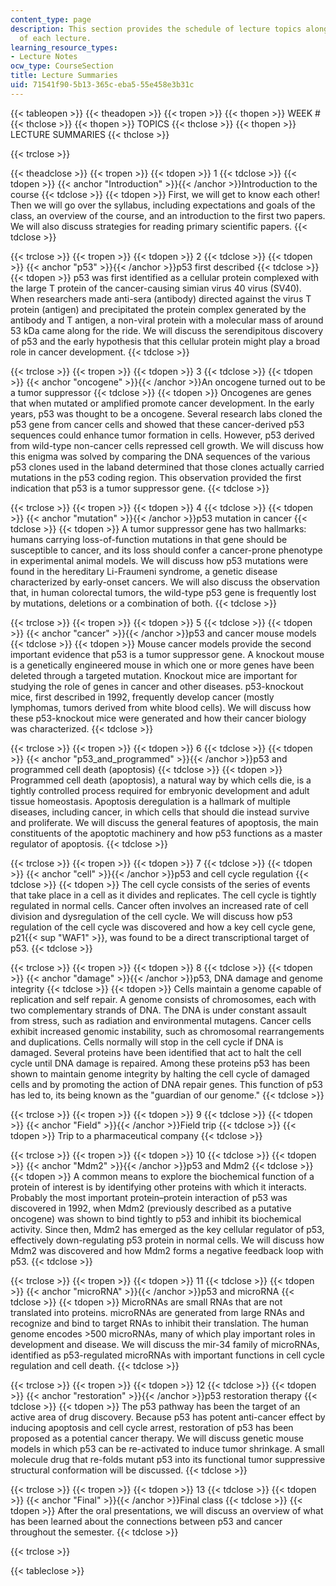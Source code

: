 ```yaml
---
content_type: page
description: This section provides the schedule of lecture topics along with summaries
  of each lecture.
learning_resource_types:
- Lecture Notes
ocw_type: CourseSection
title: Lecture Summaries
uid: 71541f90-5b13-365c-eba5-55e458e3b31c
---
```


{{< tableopen >}}
{{< theadopen >}}
{{< tropen >}}
{{< thopen >}}
WEEK #
{{< thclose >}}
{{< thopen >}}
TOPICS
{{< thclose >}}
{{< thopen >}}
LECTURE SUMMARIES
{{< thclose >}}

{{< trclose >}}

{{< theadclose >}}
{{< tropen >}}
{{< tdopen >}}
1
{{< tdclose >}}
{{< tdopen >}}
{{< anchor "Introduction" >}}{{< /anchor >}}Introduction to the course
{{< tdclose >}}
{{< tdopen >}}
First, we will get to know each other! Then we will go over the syllabus, including expectations and goals of the class, an overview of the course, and an introduction to the first two papers. We will also discuss strategies for reading primary scientific papers.
{{< tdclose >}}

{{< trclose >}}
{{< tropen >}}
{{< tdopen >}}
2
{{< tdclose >}}
{{< tdopen >}}
{{< anchor "p53" >}}{{< /anchor >}}p53 first described
{{< tdclose >}}
{{< tdopen >}}
p53 was first identified as a cellular protein complexed with the large T protein of the cancer-causing simian virus 40 virus (SV40). When researchers made anti-sera (antibody) directed against the virus T protein (antigen) and precipitated the protein complex generated by the antibody and T antigen, a non-viral protein with a molecular mass of around 53 kDa came along for the ride. We will discuss the serendipitous discovery of p53 and the early hypothesis that this cellular protein might play a broad role in cancer development.
{{< tdclose >}}

{{< trclose >}}
{{< tropen >}}
{{< tdopen >}}
3
{{< tdclose >}}
{{< tdopen >}}
{{< anchor "oncogene" >}}{{< /anchor >}}An oncogene turned out to be a tumor suppressor
{{< tdclose >}}
{{< tdopen >}}
Oncogenes are genes that when mutated or amplified promote cancer development. In the early years, p53 was thought to be a oncogene. Several research labs cloned the p53 gene from cancer cells and showed that these cancer-derived p53 sequences could enhance tumor formation in cells. However, p53 derived from wild-type non-cancer cells repressed cell growth. We will discuss how this enigma was solved by comparing the DNA sequences of the various p53 clones used in the laband determined that those clones actually carried mutations in the p53 coding region. This observation provided the first indication that p53 is a tumor suppressor gene.
{{< tdclose >}}

{{< trclose >}}
{{< tropen >}}
{{< tdopen >}}
4
{{< tdclose >}}
{{< tdopen >}}
{{< anchor "mutation" >}}{{< /anchor >}}p53 mutation in cancer
{{< tdclose >}}
{{< tdopen >}}
A tumor suppressor gene has two hallmarks: humans carrying loss-of-function mutations in that gene should be susceptible to cancer, and its loss should confer a cancer-prone phenotype in experimental animal models. We will discuss how p53 mutations were found in the hereditary Li-Fraumeni syndrome, a genetic disease characterized by early-onset cancers. We will also discuss the observation that, in human colorectal tumors, the wild-type p53 gene is frequently lost by mutations, deletions or a combination of both.
{{< tdclose >}}

{{< trclose >}}
{{< tropen >}}
{{< tdopen >}}
5
{{< tdclose >}}
{{< tdopen >}}
{{< anchor "cancer" >}}{{< /anchor >}}p53 and cancer mouse models
{{< tdclose >}}
{{< tdopen >}}
Mouse cancer models provide the second important evidence that p53 is a tumor suppressor gene. A knockout mouse is a genetically engineered mouse in which one or more genes have been deleted through a targeted mutation. Knockout mice are important for studying the role of genes in cancer and other diseases. p53-knockout mice, first described in 1992, frequently develop cancer (mostly lymphomas, tumors derived from white blood cells). We will discuss how these p53-knockout mice were generated and how their cancer biology was characterized.
{{< tdclose >}}

{{< trclose >}}
{{< tropen >}}
{{< tdopen >}}
6
{{< tdclose >}}
{{< tdopen >}}
{{< anchor "p53_and_programmed" >}}{{< /anchor >}}p53 and programmed cell death (apoptosis)
{{< tdclose >}}
{{< tdopen >}}
Programmed cell death (apoptosis), a natural way by which cells die, is a tightly controlled process required for embryonic development and adult tissue homeostasis. Apoptosis deregulation is a hallmark of multiple diseases, including cancer, in which cells that should die instead survive and proliferate. We will discuss the general features of apoptosis, the main constituents of the apoptotic machinery and how p53 functions as a master regulator of apoptosis.
{{< tdclose >}}

{{< trclose >}}
{{< tropen >}}
{{< tdopen >}}
7
{{< tdclose >}}
{{< tdopen >}}
{{< anchor "cell" >}}{{< /anchor >}}p53 and cell cycle regulation
{{< tdclose >}}
{{< tdopen >}}
The cell cycle consists of the series of events that take place in a cell as it divides and replicates. The cell cycle is tightly regulated in normal cells. Cancer often involves an increased rate of cell division and dysregulation of the cell cycle. We will discuss how p53 regulation of the cell cycle was discovered and how a key cell cycle gene, p21{{< sup "WAF1" >}}, was found to be a direct transcriptional target of p53.
{{< tdclose >}}

{{< trclose >}}
{{< tropen >}}
{{< tdopen >}}
8
{{< tdclose >}}
{{< tdopen >}}
{{< anchor "damage" >}}{{< /anchor >}}p53, DNA damage and genome integrity
{{< tdclose >}}
{{< tdopen >}}
Cells maintain a genome capable of replication and self repair. A genome consists of chromosomes, each with two complementary strands of DNA. The DNA is under constant assault from stress, such as radiation and environmental mutagens. Cancer cells exhibit increased genomic instability, such as chromosomal rearrangements and duplications. Cells normally will stop in the cell cycle if DNA is damaged. Several proteins have been identified that act to halt the cell cycle until DNA damage is repaired. Among these proteins p53 has been shown to maintain genome integrity by halting the cell cycle of damaged cells and by promoting the action of DNA repair genes. This function of p53 has led to, its being known as the "guardian of our genome."
{{< tdclose >}}

{{< trclose >}}
{{< tropen >}}
{{< tdopen >}}
9
{{< tdclose >}}
{{< tdopen >}}
{{< anchor "Field" >}}{{< /anchor >}}Field trip
{{< tdclose >}}
{{< tdopen >}}
Trip to a pharmaceutical company
{{< tdclose >}}

{{< trclose >}}
{{< tropen >}}
{{< tdopen >}}
10
{{< tdclose >}}
{{< tdopen >}}
{{< anchor "Mdm2" >}}{{< /anchor >}}p53 and Mdm2
{{< tdclose >}}
{{< tdopen >}}
A common means to explore the biochemical function of a protein of interest is by identifying other proteins with which it interacts. Probably the most important protein–protein interaction of p53 was discovered in 1992, when Mdm2 (previously described as a putative oncogene) was shown to bind tightly to p53 and inhibit its biochemical activity. Since then, Mdm2 has emerged as the key cellular regulator of p53, effectively down-regulating p53 protein in normal cells. We will discuss how Mdm2 was discovered and how Mdm2 forms a negative feedback loop with p53.
{{< tdclose >}}

{{< trclose >}}
{{< tropen >}}
{{< tdopen >}}
11
{{< tdclose >}}
{{< tdopen >}}
{{< anchor "microRNA" >}}{{< /anchor >}}p53 and microRNA
{{< tdclose >}}
{{< tdopen >}}
MicroRNAs are small RNAs that are not translated into proteins. microRNAs are generated from large RNAs and recognize and bind to target RNAs to inhibit their translation. The human genome encodes >500 microRNAs, many of which play important roles in development and disease. We will discuss the mir-34 family of microRNAs, identified as p53-regulated microRNAs with important functions in cell cycle regulation and cell death.
{{< tdclose >}}

{{< trclose >}}
{{< tropen >}}
{{< tdopen >}}
12
{{< tdclose >}}
{{< tdopen >}}
{{< anchor "restoration" >}}{{< /anchor >}}p53 restoration therapy
{{< tdclose >}}
{{< tdopen >}}
The p53 pathway has been the target of an active area of drug discovery. Because p53 has potent anti-cancer effect by inducing apoptosis and cell cycle arrest, restoration of p53 has been proposed as a potential cancer therapy. We will discuss genetic mouse models in which p53 can be re-activated to induce tumor shrinkage. A small molecule drug that re-folds mutant p53 into its functional tumor suppressive structural conformation will be discussed.
{{< tdclose >}}

{{< trclose >}}
{{< tropen >}}
{{< tdopen >}}
13
{{< tdclose >}}
{{< tdopen >}}
{{< anchor "Final" >}}{{< /anchor >}}Final class
{{< tdclose >}}
{{< tdopen >}}
After the oral presentations, we will discuss an overview of what has been learned about the connections between p53 and cancer throughout the semester.
{{< tdclose >}}

{{< trclose >}}

{{< tableclose >}}